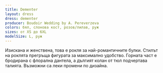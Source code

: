 ```yaml
---
title: Dementer
layout: dress
dress: dementer
producer: Boudoir Wedding by A. Pereverzeva
colors: бял, слонова кост, розов/лилав, руж
sizes: от XS до 6XL
modelSize: L, руж
---
```


Изискана и женствена, това е рокля за най-романтичните булки. Стилът на роклята прегръща фигурата за максимално удобство. Горната част е бродирана с флорална дантела, а дългият колан от тюл подчертава талията.
Възможни са леки промени по дизайна.